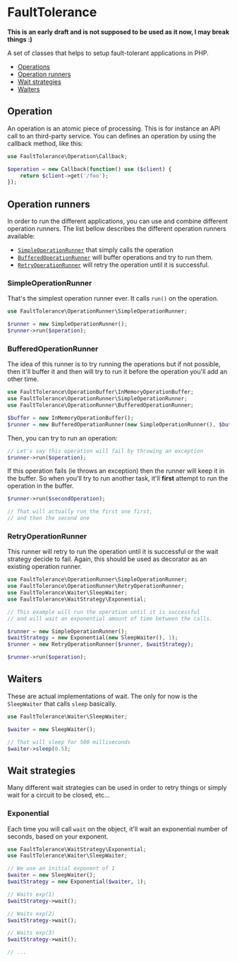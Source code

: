 # FaultTolerance

**This is an early draft and is not supposed to be used as it now, I may break things :)**

A set of classes that helps to setup fault-tolerant applications in PHP.

- [Operations](#operations)
- [Operation runners](#operation-runners)
- [Wait strategies](#wait-strategies)
- [Waiters](#waiters)

## Operation

An operation is an atomic piece of processing. This is for instance an API call to an third-party service.
You can defines an operation by using the callback method, like this:

```php
use FaultTolerance\Operation\Callback;

$operation = new Callback(function() use ($client) {
    return $client->get('/foo');
});
```

## Operation runners

In order to run the different applications, you can use and combine different operation runners. The list bellow
describes the different operation runners available:

- [`SimpleOperationRunner`](#simpleoperationrunner) that simply calls the operation
- [`BufferedOperationRunner`](#bufferedoperationrunner) will buffer operations and try to run them.
- [`RetryOperationRunner`](#retryoperationrunner) will retry the operation until it is successful.

### SimpleOperationRunner

That's the simplest operation runner ever. It calls `run()` on the operation.

```php
use FaultTolerance\OperationRunner\SimpleOperationRunner;

$runner = new SimpleOperationRunner();
$runner->run($operation);
```

### BufferedOperationRunner

The idea of this runner is to try running the operations but if not possible, then it'll buffer it and then will try to
run it before the operation you'll add an other time.

```php
use FaultTolerance\OperationBuffer\InMemoryOperationBuffer;
use FaultTolerance\OperationRunner\SimpleOperationRunner;
use FaultTolerance\OperationRunner\BufferedOperationRunner;

$buffer = new InMemoryOperationBuffer();
$runner = new BufferedOperationRunner(new SimpleOperationRunner(), $buffer);
```

Then, you can try to run an operation:
```php
// Let's say this operation will fail by throwing an exception
$runner->run($operation);
```

If this operation fails (ie throws an exception) then the runner will keep it in the buffer. So when you'll try to run
another task, it'll **first** attempt to run the operation in the buffer.
```php
$runner->run($secondOperation);

// That will actually run the first one first,
// and then the second one
```

### RetryOperationRunner

This runner will retry to run the operation until it is successful or the wait strategy decide to fail. Again, this
should be used as decorator as an existing operation runner.

```php
use FaultTolerance\OperationRunner\SimpleOperationRunner;
use FaultTolerance\OperationRunner\RetryOperationRunner;
use FaultTolerance\Waiter\SleepWaiter;
use FaultTolerance\WaitStrategy\Exponential;

// This example will run the operation until it is successful
// and will wait an exponential amount of time between the calls.

$runner = new SimpleOperationRunner();
$waitStrategy = new Exponential(new SleepWaiter(), 1);
$runner = new RetryOperationRunner($runner, $waitStrategy);

$runner->run($operation);
```

## Waiters

These are actual implementations of wait. The only for now is the `SleepWaiter` that calls `sleep` basically.

```php
use FaultTolerance\Waiter\SleepWaiter;

$waiter = new SleepWaiter();

// That will sleep for 500 milliseconds
$waiter->sleep(0.5);
```

## Wait strategies

Many different wait strategies can be used in order to retry things or simply wait for a circuit to be closed, etc...

### Exponential

Each time you will call `wait` on the object, it'll wait an exponential number of seconds, based on your exponent.

```php
use FaultTolerance\WaitStrategy\Exponential;
use FaultTolerance\Waiter\SleepWaiter;

// We use an initial exponent of 1
$waiter = new SleepWaiter();
$waitStrategy = new Exponential($waiter, 1);

// Waits exp(1)
$waitStrategy->wait();

// Waits exp(2)
$waitStrategy->wait();

// Waits exp(3)
$waitStrategy->wait();

// ...
```
